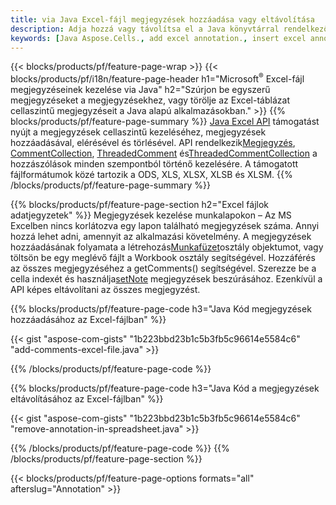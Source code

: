 ```yaml
---
title: via Java Excel-fájl megjegyzések hozzáadása vagy eltávolítása
description: Adja hozzá vagy távolítsa el a Java könyvtárral rendelkező Excel és OpenOffice táblázatok adatannotációit.
keywords: [Java Aspose.Cells., add excel annotation., insert excel annotation., access excel annotation., remove excel annotation., delete excel annotation., add annotation in excel., insert annotation in excel., access annotation in excel., remove annotation in excel., delete annotation in excel]
---
```

{{< blocks/products/pf/feature-page-wrap >}}
{{< blocks/products/pf/i18n/feature-page-header h1="Microsoft<sup>&reg;</sup> Excel-fájl megjegyzéseinek kezelése via Java" h2="Szúrjon be egyszerű megjegyzéseket a megjegyzésekhez, vagy törölje az Excel-táblázat cellaszintű megjegyzéseit a Java alapú alkalmazásokban." >}}
{{% blocks/products/pf/feature-page-summary %}}
[Java Excel API](/cells/hu/java/) támogatást nyújt a megjegyzések cellaszintű kezeléséhez, megjegyzések hozzáadásával, elérésével és törlésével. API rendelkezik[Megjegyzés](https://reference.aspose.com/cells/java/com.aspose.cells/Comment), [CommentCollection](https://reference.aspose.com/cells/java/com.aspose.cells/CommentCollection), [ThreadedComment](https://reference.aspose.com/cells/java/com.aspose.cells/ThreadedComment) és[ThreadedCommentCollection](https://reference.aspose.com/cells/java/com.aspose.cells/ThreadedCommentCollection) a hozzászólások minden szempontból történő kezelésére.
A támogatott fájlformátumok közé tartozik a ODS, XLS, XLSX, XLSB és XLSM.
{{% /blocks/products/pf/feature-page-summary %}}

{{% blocks/products/pf/feature-page-section h2="Excel fájlok adatjegyzetek" %}}
 Megjegyzések kezelése munkalapokon – Az MS Excelben nincs korlátozva egy lapon található megjegyzések száma. Annyi hozzá lehet adni, amennyit az alkalmazási követelmény. A megjegyzések hozzáadásának folyamata a létrehozás[Munkafüzet](https://reference.aspose.com/cells/java/com.aspose.cells/Workbook)osztály objektumot, vagy töltsön be egy meglévő fájlt a Workbook osztály segítségével. Hozzáférés az összes megjegyzéséhez a getComments() segítségével. Szerezze be a cella indexét és használja[setNote](https://reference.aspose.com/cells/java/com.aspose.cells/comment#Note) megjegyzések beszúrásához. Ezenkívül a API képes eltávolítani az összes megjegyzést.

{{% blocks/products/pf/feature-page-code h3="Java Kód megjegyzések hozzáadásához az Excel-fájlban" %}}

{{< gist "aspose-com-gists" "1b223bbd23b1c5b3fb5c96614e5584c6" "add-comments-excel-file.java" >}}

{{% /blocks/products/pf/feature-page-code %}}

{{% blocks/products/pf/feature-page-code h3="Java Kód a megjegyzések eltávolításához az Excel-fájlban" %}}

{{< gist "aspose-com-gists" "1b223bbd23b1c5b3fb5c96614e5584c6" "remove-annotation-in-spreadsheet.java" >}}

{{% /blocks/products/pf/feature-page-code %}}
{{% /blocks/products/pf/feature-page-section %}}

{{< blocks/products/pf/feature-page-options formats="all" afterslug="Annotation" >}}
